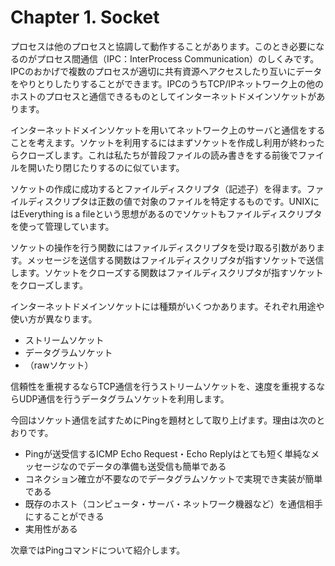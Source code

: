 # Chapter 1. Socket

プロセスは他のプロセスと協調して動作することがあります。このとき必要になるのがプロセス間通信（IPC：InterProcess Communication）のしくみです。  
IPCのおかげで複数のプロセスが適切に共有資源へアクセスしたり互いにデータをやりとりしたりすることができます。IPCのうちTCP/IPネットワーク上の他のホストのプロセスと通信できるものとしてインターネットドメインソケットがあります。

インターネットドメインソケットを用いてネットワーク上のサーバと通信をすることを考えます。ソケットを利用するにはまずソケットを作成し利用が終わったらクローズします。これは私たちが普段ファイルの読み書きをする前後でファイルを開いたり閉じたりするのに似ています。

ソケットの作成に成功するとファイルディスクリプタ（記述子）を得ます。ファイルディスクリプタは正数の値で対象のファイルを特定するものです。UNIXにはEverything is a fileという思想があるのでソケットもファイルディスクリプタを使って管理しています。

ソケットの操作を行う関数にはファイルディスクリプタを受け取る引数があります。メッセージを送信する関数はファイルディスクリプタが指すソケットで送信します。ソケットをクローズする関数はファイルディスクリプタが指すソケットをクローズします。

インターネットドメインソケットには種類がいくつかあります。それぞれ用途や使い方が異なります。

- ストリームソケット
- データグラムソケット
- （rawソケット）

信頼性を重視するならTCP通信を行うストリームソケットを、速度を重視するならUDP通信を行うデータグラムソケットを利用します。

今回はソケット通信を試すためにPingを題材として取り上げます。理由は次のとおりです。

- Pingが送受信するICMP Echo Request・Echo Replyはとても短く単純なメッセージなのでデータの準備も送受信も簡単である
- コネクション確立が不要なのでデータグラムソケットで実現でき実装が簡単である
- 既存のホスト（コンピュータ・サーバ・ネットワーク機器など）を通信相手にすることができる
- 実用性がある

次章ではPingコマンドについて紹介します。
